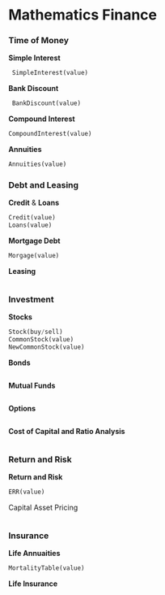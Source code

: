 # Mathematics Finance

### Time of Money

**Simple Interest**  

```python
 SimpleInterest(value)
 ```  

**Bank Discount**  

```python
 BankDiscount(value)
 ```

**Compound Interest**  

```python
CompoundInterest(value)
```

**Annuities**

```python
Annuities(value)
```

### Debt and Leasing

**Credit** & **Loans**

```python
Credit(value)
Loans(value)
```

**Mortgage Debt**
```python
Morgage(value)
```
**Leasing**
```python
```

### Investment

**Stocks**

```python
Stock(buy/sell)
CommonStock(value)
NewCommonStock(value)

```
**Bonds**
```python

```

**Mutual Funds**
```
```

**Options**
```
```
**Cost of Capital and Ratio Analysis**
```
```

### Return and Risk
**Return and Risk**
```python
ERR(value)
```
Capital Asset Pricing
```python
```


### Insurance

**Life Annuaities**
```python
MortalityTable(value)
```

**Life Insurance**
